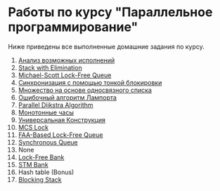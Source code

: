 # Работы по курсу "Параллельное программирование"

Ниже приведены все выполненные домашние задания по курсу.
1. [Анализ возможных исполнений](possible-executions-analysis)
2. [Stack with Elimination](stack-elimination)
3. [Michael-Scott Lock-Free Queue](msqueue)
4. [Синхронизация с помощью тонкой блокировки](fine-grained-bank)
5. [Множество на основе односвязного списка](linked-list-set)
6. [Ошибочный алгоритм Лампорта](lamport-lock-fail)
7. [Parallel Dijkstra Algorithm](dijkstra)
8. [Монотонные часы](monotonic-clock)
9. [Универсальная Конструкция](universal-construction)
10. [MCS Lock](mcs-lock)
11. [FAA-Based Lock-Free Queue](faa-queue)
12. [Synchronous Queue](synchronous-queue)
13. None
14. [Lock-Free Bank](lock-free-bank)
15. [STM Bank](stm-bank)
16. Hash table (Bonus)
17. [Blocking Stack](blocking-stack)
